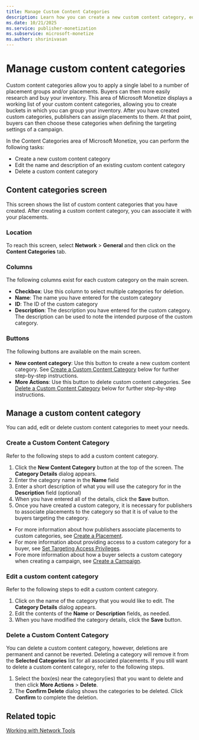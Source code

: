 ```yaml
---
title: Manage Custom Content Categories
description: Learn how you can create a new custom content category, edit the name and description of an existing custom content category and delete a custom content category in the Content Categories area of Microsoft Monetize.    
ms.date: 10/21/2025
ms.service: publisher-monetization
ms.subservice: microsoft-monetize
ms.author: shsrinivasan
---
```


# Manage custom content categories

Custom content categories allow you to apply a single label to a number of placement groups and/or placements. Buyers can then more easily research and buy your inventory. This area of Microsoft Monetize displays a working list of your custom content categories, allowing you to create buckets in which you can group your inventory. After you have created custom categories, publishers can assign placements to them. At that point, buyers can then choose these categories when defining the targeting settings of a campaign.

In the Content Categories area of Microsoft Monetize, you can perform the following tasks:

- Create a new custom content category
- Edit the name and description of an existing custom content category
- Delete a custom content category

## Content categories screen

This screen shows the list of custom content categories that you have created. After creating a custom content category, you can associate it with your placements.

### Location

To reach this screen, select **Network** > **General** and then click on the **Content Categories** tab.

### Columns

The following columns exist for each custom category on the main screen.

- **Checkbox**: Use this column to select multiple categories for deletion.
- **Name**: The name you have entered for the custom category 
- **ID**: The ID of the custom category 
- **Description**: The description you have entered for the custom category. The description can be used to note the intended purpose of the custom category.

### Buttons

The following buttons are available on the main screen.

- **New content category**: Use this button to create a new custom content category. See [Create a Custom Content Category](#create-a-custom-content-category) below for further step-by-step instructions.
- **More Actions**: Use this button to delete custom content categories. See [Delete a Custom Content Category](#delete-a-custom-content-category) below for further step-by-step instructions.

## Manage a custom content category

You can add, edit or delete custom content categories to meet your needs.

### Create a Custom Content Category

Refer to the following steps to add a custom content category.

1. Click the **New Content Category** button at the top of the screen. The **Category Details** dialog appears.
1. Enter the category name in the **Name** field
1. Enter a short description of what you will use the category for in the **Description** field (optional)
1. When you have entered all of the details, click the **Save** button.
1. Once you have created a custom category, it is necessary for publishers to associate placements to the category so that it is of value to the buyers targeting the category.

- For more information about how publishers associate placements to  custom categories, see [Create a Placement](create-a-placement.md).
- For more information about providing access to a custom category for a buyer, see [Set Targeting Access Privileges](set-targeting-access-privileges.md).
- Fore more information about how a buyer selects a custom category when creating a campaign, see [Create a Campaign](create-a-campaign.md).

### Edit a custom content category

Refer to the following steps to edit a custom content category.

1. Click on the name of the category that you would like to edit. The **Category Details** dialog appears.
1. Edit the contents of the **Name** or **Description** fields, as needed.
1. When you have modified the category details, click the **Save** button.

### Delete a Custom Content Category

You can delete a custom content category, however, deletions are permanent and cannot be reverted. Deleting a category will remove it from the **Selected Categories** list for all associated placements. If you still want to delete a custom content category, refer to the following steps.

1. Select the box(es) near the category(ies) that you want to delete and then click **More Actions**  >  **Delete**.
1. The **Confirm Delete** dialog shows the categories to be deleted. Click **Confirm** to complete the deletion.

## Related topic

  [Working with Network Tools](working-with-network-tools.md)
